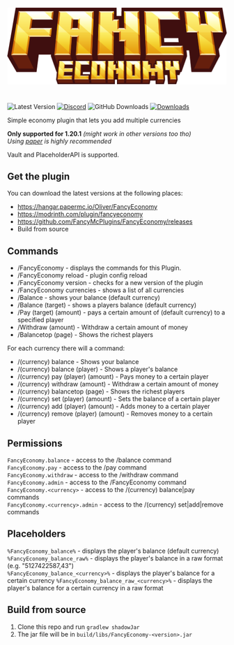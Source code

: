 ![](fancyeconomy_title.png)

# 

![Latest Version](https://img.shields.io/github/v/release/FancyMcPlugins/FancyEconomy?style=flat-square)
[![Discord](https://img.shields.io/discord/899740810956910683?color=7289da&logo=Discord&label=Discord&style=flat-square)](https://discord.gg/ZUgYCEJUEx)
![GitHub Downloads](https://img.shields.io/github/downloads/FancyMcPlugins/FancyEconomy/total?logo=GitHub&style=flat-square)
[![Downloads](https://img.shields.io/modrinth/dt/fancyeconomy?color=00AF5C&label=modrinth&style=flat&logo=modrinth)](https://modrinth.com/plugin/fancyeconomy/versions)

Simple economy plugin that lets you add multiple currencies

**Only supported for 1.20.1** _(might work in other versions too tho)_<br>
_Using [paper](https://papermc.io/downloads) is highly recommended_

Vault and PlaceholderAPI is supported.

## Get the plugin

You can download the latest versions at the following places:

- https://hangar.papermc.io/Oliver/FancyEconomy
- https://modrinth.com/plugin/fancyeconomy
- https://github.com/FancyMcPlugins/FancyEconomy/releases
- Build from source

## Commands

- /FancyEconomy - displays the commands for this Plugin.
- /FancyEconomy reload - plugin config reload
- /FancyEconomy version - checks for a new version of the plugin
- /FancyEconomy currencies - shows a list of all currencies
- /Balance - shows your balance (default currency)
- /Balance (target) - shows a players balance (default currency)
- /Pay (target) (amount) - pays a certain amount of (default currency) to a specified player
- /Withdraw (amount) - Withdraw a certain amount of money
- /Balancetop (page) - Shows the richest players

For each currency there will a command:

- /(currency) balance - Shows your balance
- /(currency) balance (player) - Shows a player's balance
- /(currency) pay (player) (amount) - Pays money to a certain player
- /(currency) withdraw (amount) - Withdraw a certain amount of money
- /(currency) balancetop (page) - Shows the richest players
- /(currency) set (player) (amount) - Sets the balance of a certain player
- /(currency) add (player) (amount) - Adds money to a certain player
- /(currency) remove (player) (amount) - Removes money to a certain player

## Permissions

`FancyEconomy.balance` - access to the /balance command<br>
`FancyEconomy.pay` - access to the /pay command<br>
`FancyEconomy.withdraw` - access to the /withdraw command<br>
`FancyEconomy.admin` - access to the /FancyEconomy command<br>
`FancyEconomy.<currency>` - access to the /(currency) balance|pay commands<br>
`FancyEconomy.<currency>.admin` - access to the /(currency) set|add|remove commands<br>

## Placeholders

`%FancyEconomy_balance%` - displays the player's balance (default currency)<br>
`%FancyEconomy_balance_raw%` - displays the player's balance in a raw format (e.g. "5127422587,43")<br>
`%FancyEconomy_balance_<currency>%` - displays the player's balance for a certain currency
`%FancyEconomy_balance_raw_<currency>%` - displays the player's balance for a certain currency in a raw format

## Build from source

1. Clone this repo and run `gradlew shadowJar`
2. The jar file will be in `build/libs/FancyEconomy-<version>.jar`
